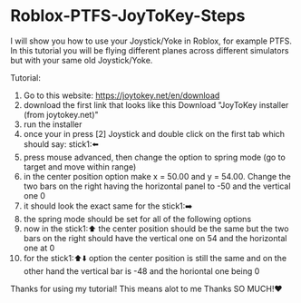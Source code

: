 # Roblox-PTFS-JoyToKey-Steps
I will show you how to use your Joystick/Yoke in Roblox, for example PTFS. In this tutorial you will be flying different planes across
different simulators but with your same old Joystick/Yoke.

Tutorial:

1. Go to this website: https://joytokey.net/en/download
2. download the first link that looks like this Download "JoyToKey installer (from joytokey.net)"
3. run the installer
4. once your in press [2] Joystick and double click on the first tab which should say: stick1:⬅️
5. press mouse advanced, then change the option to spring mode (go to target and move within range)
6. in the center position option make x = 50.00 and y = 54.00. Change the two bars on the right having the horizontal panel to -50 and the vertical one 0
7. it should look the exact same for the stick1:➡️
8. the spring mode should be set for all of the following options
9. now in the stick1:⬆️ the center position should be the same but the two bars on the right should have the vertical one on 54 and the horizontal one at 0
10. for the stick1:⬆⬇️ option the center position is still the same and on the other hand the vertical bar is -48 and the horiontal one being 0


Thanks for using my tutorial! This means alot to me Thanks SO MUCH!❤️

